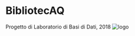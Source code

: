 # BibliotecAQ
Progetto di Laboratorio di Basi di Dati, 2018
<img src="/doc/relazione_finale_img/BibliotecAQ_OpaqueBG.png" alt="logo"/>
